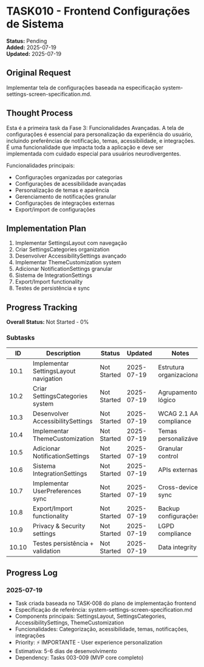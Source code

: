 # TASK010 - Frontend Configurações de Sistema

**Status:** Pending  
**Added:** 2025-07-19  
**Updated:** 2025-07-19  

## Original Request
Implementar tela de configurações baseada na especificação system-settings-screen-specification.md.

## Thought Process
Esta é a primeira task da Fase 3: Funcionalidades Avançadas. A tela de configurações é essencial para personalização da experiência do usuário, incluindo preferências de notificação, temas, acessibilidade, e integrações. É uma funcionalidade que impacta toda a aplicação e deve ser implementada com cuidado especial para usuários neurodivergentes.

Funcionalidades principais:
- Configurações organizadas por categorias
- Configurações de acessibilidade avançadas
- Personalização de temas e aparência
- Gerenciamento de notificações granular
- Configurações de integrações externas
- Export/import de configurações

## Implementation Plan
1. Implementar SettingsLayout com navegação
2. Criar SettingsCategories organization
3. Desenvolver AccessibilitySettings avançado
4. Implementar ThemeCustomization system
5. Adicionar NotificationSettings granular
6. Sistema de IntegrationSettings
7. Export/Import functionality
8. Testes de persistência e sync

## Progress Tracking

**Overall Status:** Not Started - 0%

### Subtasks
| ID | Description | Status | Updated | Notes |
|----|-------------|--------|---------|-------|
| 10.1 | Implementar SettingsLayout navigation | Not Started | 2025-07-19 | Estrutura organizacional |
| 10.2 | Criar SettingsCategories system | Not Started | 2025-07-19 | Agrupamento lógico |
| 10.3 | Desenvolver AccessibilitySettings | Not Started | 2025-07-19 | WCAG 2.1 AAA compliance |
| 10.4 | Implementar ThemeCustomization | Not Started | 2025-07-19 | Temas personalizáveis |
| 10.5 | Adicionar NotificationSettings | Not Started | 2025-07-19 | Granular control |
| 10.6 | Sistema IntegrationSettings | Not Started | 2025-07-19 | APIs externas |
| 10.7 | Implementar UserPreferences sync | Not Started | 2025-07-19 | Cross-device sync |
| 10.8 | Export/Import functionality | Not Started | 2025-07-19 | Backup configurações |
| 10.9 | Privacy & Security settings | Not Started | 2025-07-19 | LGPD compliance |
| 10.10 | Testes persistência + validation | Not Started | 2025-07-19 | Data integrity |

## Progress Log

### 2025-07-19
- Task criada baseada no TASK-008 do plano de implementação frontend
- Especificação de referência: system-settings-screen-specification.md
- Components principais: SettingsLayout, SettingsCategories, AccessibilitySettings, ThemeCustomization
- Funcionalidades: Categorização, acessibilidade, temas, notificações, integrações
- Priority: ⚡ IMPORTANTE - User experience personalization
- Estimativa: 5-6 dias de desenvolvimento
- Dependency: Tasks 003-009 (MVP core completo)
